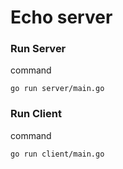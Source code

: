 # Echo server

### Run Server
command  
```
go run server/main.go
```

### Run Client
command
```
go run client/main.go
```



